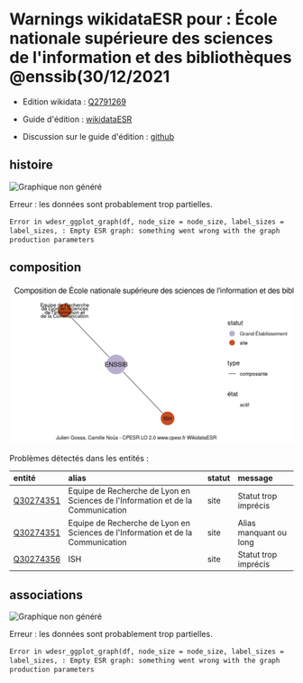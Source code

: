 Warnings wikidataESR pour : École nationale supérieure des sciences de l'information et des bibliothèques @enssib(30/12/2021
================

- Edition wikidata : [Q2791269](https://www.wikidata.org/wiki/Q2791269)
- Guide d'édition : [wikidataESR](https://github.com/cpesr/wikidataESR/)

- Discussion sur le guide d'édition : [github](https://github.com/cpesr/wikidataESR/issues)



## histoire 

![Graphique non généré](Q2791269-histoire.png) 

 


Erreur : les données sont probablement trop partielles.
```
Error in wdesr_ggplot_graph(df, node_size = node_size, label_sizes = label_sizes, : Empty ESR graph: something went wrong with the graph production parameters

``` 



## composition 

![Graphique non généré](Q2791269-composition.png) 

Problèmes détectés dans les entités :

|entité                                               |alias                                                                           |statut |message                |
|:----------------------------------------------------|:-------------------------------------------------------------------------------|:------|:----------------------|
|[Q30274351](https://www.wikidata.org/wiki/Q30274351) |Equipe de Recherche de Lyon en Sciences de l'Information et de la Communication |site   |Statut trop imprécis   |
|[Q30274351](https://www.wikidata.org/wiki/Q30274351) |Equipe de Recherche de Lyon en Sciences de l'Information et de la Communication |site   |Alias manquant ou long |
|[Q30274356](https://www.wikidata.org/wiki/Q30274356) |ISH                                                                             |site   |Statut trop imprécis   |

 



## associations 

![Graphique non généré](Q2791269-associations.png) 

 


Erreur : les données sont probablement trop partielles.
```
Error in wdesr_ggplot_graph(df, node_size = node_size, label_sizes = label_sizes, : Empty ESR graph: something went wrong with the graph production parameters

``` 

